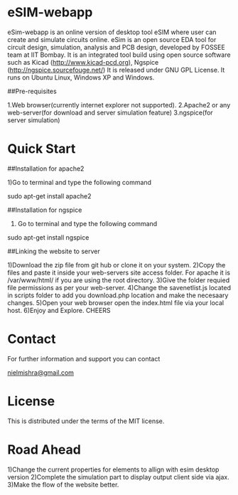 eSIM-webapp
========

eSim-webapp is an online version of desktop tool eSIM where user can create and simulate circuits online.
eSim is an open source EDA tool for circuit design, simulation, analysis and PCB design, developed by FOSSEE team at IIT Bombay. 
It is an integrated tool build using open source software such as Kicad (http://www.kicad-pcd.org), Ngspice (http://ngspice.sourcefouge.net/) 
It is released under GNU GPL License. It runs on Ubuntu Linux, Windows XP and Windows.

##Pre-requisites

1.Web browser(currently internet explorer not supported).
2.Apache2 or any web-server(for download and server simulation feature)
3.ngspice(for server simulation)


Quick Start
===========

##Installation for apache2

1)Go to terminal and type the following command

sudo apt-get install apache2

##Installation for ngspice

1) Go to terminal and type the following command

sudo apt-get install ngspice


##Linking the website to server

1)Download the zip file from git hub or clone it  on your system.
2)Copy the files and paste it inside your web-servers site access folder. For apache it is /var/www/html/ if you are using the root directory. 
3)Give the folder requied file permissions as per your web-server.
4)Change the savenetlist.js located in scripts folder to add you download.php location and make the necesaary changes.
5)Open your web browser open the index.html file via your local host.
6)Enjoy and Explore. CHEERS

Contact
=======

For further information and support you can contact

nielmishra@gmail.com

License
=======

This is distributed under the terms of the MIT license. 

Road Ahead
==========

1)Change the current properties for elements to allign with esim desktop version
2)Complete the simulation part to display output client side via ajax.
3)Make the flow of the website better.
